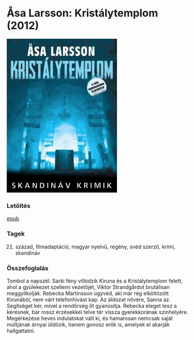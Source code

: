 # <a name="id_681">Åsa Larsson: Kristálytemplom (2012)</a>
<img src="https://github.com/BercziSandor/calibre_lib/raw/main/Asa%20Larsson/Kristalytemplom%20%28681%29/cover.jpg" alt="cover" width="300"/>

### Letöltés
[epub](https://github.com/BercziSandor/calibre_lib/raw/main/Asa%20Larsson/Kristalytemplom%20%28681%29/Kristalytemplom%20-%20Asa%20Larsson.epub)

### Tagek
21. század, filmadaptáció, magyar nyelvű, regény, svéd szerző, krimi, skandináv

### Összefoglalás
<div>
<p>Tombol a napszél. Sarki fény villódzik Kiruna és a Kristálytemplom felett, ahol a gyülekezet szellemi vezetőjét, Viktor Strandgårdot brutálisan meggyilkolják. Rebecka Martinsson ügyvéd, aki már rég elköltözött Kirunából, nem várt telefonhívást kap. Az áldozat nővére, Sanna az. Segítséget kér, mivel a rendőrség őt gyanúsítja. Rebecka eleget tesz a kérésnek, bár rossz érzésekkel telve tér vissza gyerekkorának színhelyére. Megérkezése heves indulatokat vált ki, és hamarosan nemcsak saját múltjának árnyai üldözik, hanem gonosz erők is, amelyek el akarják hallgattatni.</p></div>


